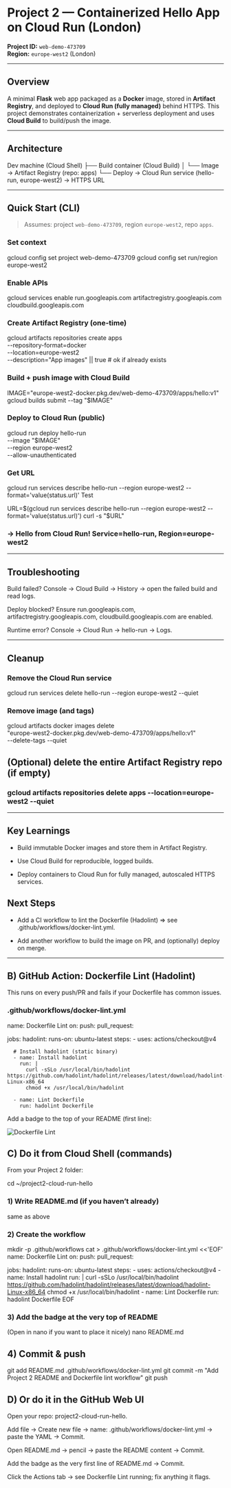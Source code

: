 # Project 2 — Containerized Hello App on Cloud Run (London)

**Project ID:** `web-demo-473709`  
**Region:** `europe-west2` (London)

---

## Overview
A minimal **Flask** web app packaged as a **Docker** image, stored in **Artifact Registry**, and deployed to **Cloud Run (fully managed)** behind HTTPS. This project demonstrates containerization + serverless deployment and uses **Cloud Build** to build/push the image.

---

## Architecture

Dev machine (Cloud Shell)
├── Build container (Cloud Build)
│ └── Image → Artifact Registry (repo: apps)
└── Deploy → Cloud Run service (hello-run, europe-west2) → HTTPS URL


---

## Quick Start (CLI)

> Assumes: project `web-demo-473709`, region `europe-west2`, repo `apps`.


###  Set context
gcloud config set project web-demo-473709
gcloud config set run/region europe-west2

###  Enable APIs
gcloud services enable run.googleapis.com artifactregistry.googleapis.com cloudbuild.googleapis.com

###  Create Artifact Registry (one-time)
gcloud artifacts repositories create apps \
  --repository-format=docker \
  --location=europe-west2 \
  --description="App images"  || true   # ok if already exists

###  Build + push image with Cloud Build
IMAGE="europe-west2-docker.pkg.dev/web-demo-473709/apps/hello:v1"
gcloud builds submit --tag "$IMAGE"

###  Deploy to Cloud Run (public)
gcloud run deploy hello-run \
  --image "$IMAGE" \
  --region europe-west2 \
  --allow-unauthenticated

###  Get URL
gcloud run services describe hello-run --region europe-west2 --format='value(status.url)'
Test

URL=$(gcloud run services describe hello-run --region europe-west2 --format='value(status.url)')
curl -s "$URL"
###  -> Hello from Cloud Run! Service=hello-run, Region=europe-west2

---
## Troubleshooting
Build failed? Console → Cloud Build → History → open the failed build and read logs.

Deploy blocked? Ensure run.googleapis.com, artifactregistry.googleapis.com, cloudbuild.googleapis.com are enabled.

Runtime error? Console → Cloud Run → hello-run → Logs.

---
## Cleanup

###  Remove the Cloud Run service
gcloud run services delete hello-run --region europe-west2 --quiet

###  Remove image (and tags)
gcloud artifacts docker images delete \
  "europe-west2-docker.pkg.dev/web-demo-473709/apps/hello:v1" \
  --delete-tags --quiet

## (Optional) delete the entire Artifact Registry repo (if empty)
###  gcloud artifacts repositories delete apps --location=europe-west2 --quiet

---
## Key Learnings
- Build immutable Docker images and store them in Artifact Registry.

- Use Cloud Build for reproducible, logged builds.

- Deploy containers to Cloud Run for fully managed, autoscaled HTTPS services.

## Next Steps
- Add a CI workflow to lint the Dockerfile (Hadolint) ⇒ see .github/workflows/docker-lint.yml.

- Add another workflow to build the image on PR, and (optionally) deploy on merge.



---

## B) GitHub Action: **Dockerfile Lint** (Hadolint)

This runs on every push/PR and fails if your Dockerfile has common issues.


###  .github/workflows/docker-lint.yml
name: Dockerfile Lint
on:
  push:
  pull_request:

jobs:
  hadolint:
    runs-on: ubuntu-latest
    steps:
      - uses: actions/checkout@v4

      # Install hadolint (static binary)
      - name: Install hadolint
        run: |
          curl -sSLo /usr/local/bin/hadolint https://github.com/hadolint/hadolint/releases/latest/download/hadolint-Linux-x86_64
          chmod +x /usr/local/bin/hadolint

      - name: Lint Dockerfile
        run: hadolint Dockerfile
Add a badge to the top of your README (first line):


![Dockerfile Lint](https://github.com/ibhadeA/project2-cloud-run-hello/actions/workflows/docker-lint.yml/badge.svg)

## C) Do it from Cloud Shell (commands)
From your Project 2 folder:


cd ~/project2-cloud-run-hello

###  1) Write README.md (if you haven’t already)
same as above

### 2) Create the workflow
mkdir -p .github/workflows
cat > .github/workflows/docker-lint.yml <<'EOF'
name: Dockerfile Lint
on:
  push:
  pull_request:

jobs:
  hadolint:
    runs-on: ubuntu-latest
    steps:
      - uses: actions/checkout@v4
      - name: Install hadolint
        run: |
          curl -sSLo /usr/local/bin/hadolint https://github.com/hadolint/hadolint/releases/latest/download/hadolint-Linux-x86_64
          chmod +x /usr/local/bin/hadolint
      - name: Lint Dockerfile
        run: hadolint Dockerfile
EOF

### 3) Add the badge at the very top of README
  (Open in nano if you want to place it nicely)
 nano README.md

## 4) Commit & push
git add README.md .github/workflows/docker-lint.yml
git commit -m "Add Project 2 README and Dockerfile lint workflow"
git push

## D) Or do it in the GitHub Web UI
Open your repo: project2-cloud-run-hello.

Add file → Create new file → name: .github/workflows/docker-lint.yml → paste the YAML → Commit.

Open README.md → pencil → paste the README content → Commit.

Add the badge as the very first line of README.md → Commit.

Click the Actions tab → see Dockerfile Lint running; fix anything it flags.
